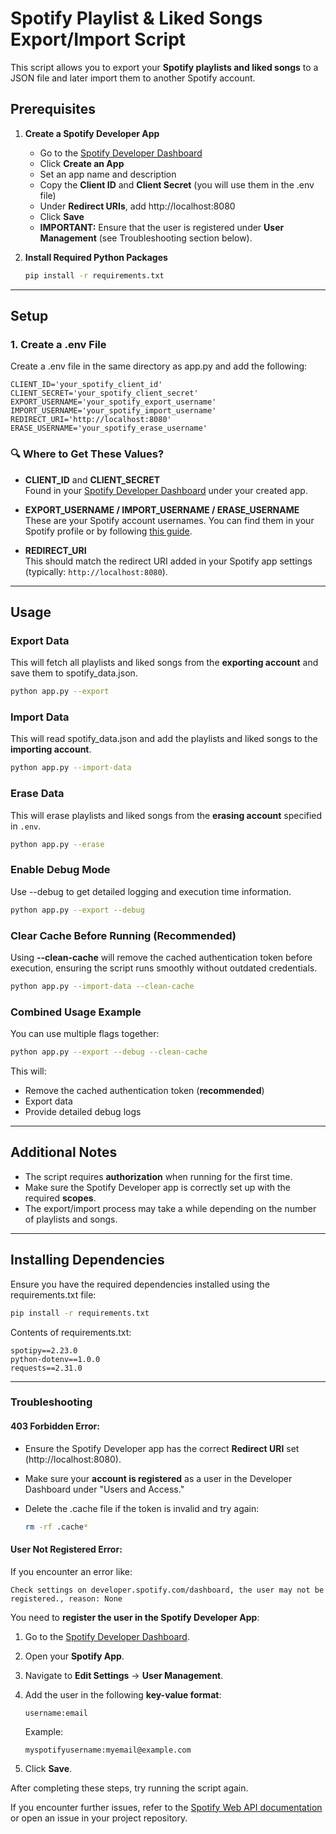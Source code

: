 # Spotify Playlist & Liked Songs Export/Import Script

This script allows you to export your **Spotify playlists and liked songs** to a JSON file and later import them to another Spotify account.

## Prerequisites

1. **Create a Spotify Developer App**
   - Go to the [Spotify Developer Dashboard](https://developer.spotify.com/dashboard/)
   - Click **Create an App**
   - Set an app name and description
   - Copy the **Client ID** and **Client Secret** (you will use them in the .env file)
   - Under **Redirect URIs**, add http://localhost:8080
   - Click **Save**
   - **IMPORTANT:** Ensure that the user is registered under **User Management** (see Troubleshooting section below).

2. **Install Required Python Packages**

   ```sh
   pip install -r requirements.txt
   ```

---

## Setup

### 1. Create a .env File

Create a .env file in the same directory as app.py and add the following:

```
CLIENT_ID='your_spotify_client_id'
CLIENT_SECRET='your_spotify_client_secret'
EXPORT_USERNAME='your_spotify_export_username'
IMPORT_USERNAME='your_spotify_import_username'
REDIRECT_URI='http://localhost:8080'
ERASE_USERNAME='your_spotify_erase_username'
```


### 🔍 Where to Get These Values?

- **CLIENT_ID** and **CLIENT_SECRET**  
  Found in your [Spotify Developer Dashboard](https://developer.spotify.com/dashboard/) under your created app.

- **EXPORT_USERNAME / IMPORT_USERNAME / ERASE_USERNAME**  
  These are your Spotify account usernames. You can find them in your Spotify profile or by following [this guide](https://community.spotify.com/t5/FAQs/What-s-a-Spotify-username/ta-p/5286512).

- **REDIRECT_URI**  
  This should match the redirect URI added in your Spotify app settings (typically: `http://localhost:8080`).

---

## Usage

### Export Data
This will fetch all playlists and liked songs from the **exporting account** and save them to spotify_data.json.

```sh
python app.py --export
```

### Import Data
This will read spotify_data.json and add the playlists and liked songs to the **importing account**.

```sh
python app.py --import-data
```

### Erase Data
This will erase playlists and liked songs from the **erasing account** specified in `.env`.

```sh
python app.py --erase
```

### Enable Debug Mode
Use --debug to get detailed logging and execution time information.

```sh
python app.py --export --debug
```

### Clear Cache Before Running (**Recommended**)
Using **--clean-cache** will remove the cached authentication token before execution, ensuring the script runs smoothly without outdated credentials.

```sh
python app.py --import-data --clean-cache
```

### Combined Usage Example
You can use multiple flags together:

```sh
python app.py --export --debug --clean-cache
```

This will:
- Remove the cached authentication token (**recommended**)
- Export data
- Provide detailed debug logs

---

## Additional Notes
- The script requires **authorization** when running for the first time.
- Make sure the Spotify Developer app is correctly set up with the required **scopes**.
- The export/import process may take a while depending on the number of playlists and songs.

---

## Installing Dependencies
Ensure you have the required dependencies installed using the requirements.txt file:

```sh
pip install -r requirements.txt
```

Contents of requirements.txt:

```
spotipy==2.23.0
python-dotenv==1.0.0
requests==2.31.0
```

---

### Troubleshooting

#### **403 Forbidden Error**:
- Ensure the Spotify Developer app has the correct **Redirect URI** set (http://localhost:8080).
- Make sure your **account is registered** as a user in the Developer Dashboard under "Users and Access."
- Delete the .cache file if the token is invalid and try again:

  ```sh
  rm -rf .cache*
  ```

#### **User Not Registered Error**:
If you encounter an error like:

```
Check settings on developer.spotify.com/dashboard, the user may not be registered., reason: None
```

You need to **register the user in the Spotify Developer App**:

1. Go to the [Spotify Developer Dashboard](https://developer.spotify.com/dashboard/).
2. Open your **Spotify App**.
3. Navigate to **Edit Settings** → **User Management**.
4. Add the user in the following **key-value format**:
   
   ```
   username:email
   ```
   
   Example:
   ```
   myspotifyusername:myemail@example.com
   ```
5. Click **Save**.

After completing these steps, try running the script again.

If you encounter further issues, refer to the [Spotify Web API documentation](https://developer.spotify.com/documentation/web-api/) or open an issue in your project repository.
